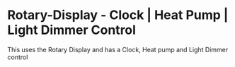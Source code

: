 # Rotary-Display - Clock | Heat Pump | Light Dimmer Control
This uses the Rotary Display and has a Clock, Heat pump and Light Dimmer control
